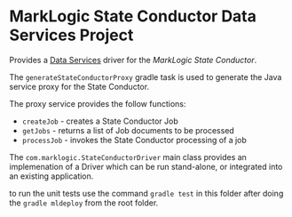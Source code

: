 # MarkLogic State Conductor Data Services Project

Provides a [Data Services](http://docs.marklogic.com/guide/java/DataServices) driver for the _MarkLogic State Conductor_.

The `generateStateConductorProxy` gradle task is used to generate the Java service proxy for the State Conductor.

The proxy service provides the follow functions:
* `createJob` - creates a State Conductor Job
* `getJobs` - returns a list of Job documents to be processed
* `processJob` - invokes the State Conductor processing of a job

The `com.marklogic.StateConductorDriver` main class provides an implemenation of a Driver which can be run stand-alone, or integrated into an existing application.
 
to run the unit tests use the command `gradle test` in this folder after doing the `gradle mldeploy` from the root folder.